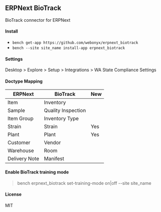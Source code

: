 ## ERPNext BioTrack

BioTrack connector for ERPNext

#### Install
 
* `bench get-app https://github.com/webonyx/erpnext_biotrack`
* `bench --site site_name install-app erpnext_biotrack`

#### Settings

 Desktop > Explore > Setup > Integrations > WA State Compliance Settings
 
#### Doctype Mapping

|ERPNext | BioTrack | New |
| --- | --- | --- |
| Item | Inventory | |
| Sample | Quality Inspection | |
| Item Group | Inventory Type | |
| Strain | Strain | Yes |
| Plant | Plant | Yes |
| Customer | Vendor | |
| Warehouse | Room | |
| Delivery Note | Manifest | |


#### Enable BioTrack training mode

> bench erpnext_biotrack set-training-mode on|off --site site_name


#### License

MIT